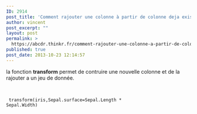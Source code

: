 ```yaml
---
ID: 2914
post_title: 'Comment rajouter une colonne à partir de colonne deja existante dans un jeu de donnée? : transform'
author: vincent
post_excerpt: ""
layout: post
permalink: >
  https://abcdr.thinkr.fr/comment-rajouter-une-colonne-a-partir-de-colonne-deja-existante-dans-un-jeu-de-donnee-transform/
published: true
post_date: 2013-10-23 12:14:57
---
```

la fonction <strong>transform</strong> permet de contruire une nouvelle colonne et de la rajouter a un jeu de donnée.<br /><br /> <pre><code><br /> transform(iris,Sepal.surface=Sepal.Length * Sepal.Width) <br /></code></pre>